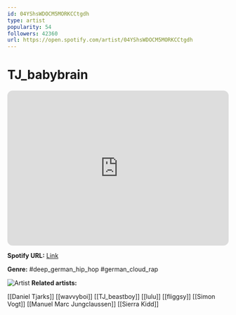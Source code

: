 ```yaml
---
id: 04YShsWDOCM5MORKCCtgdh
type: artist
popularity: 54
followers: 42360
url: https://open.spotify.com/artist/04YShsWDOCM5MORKCCtgdh
---
```

# TJ_babybrain

<iframe style="border-radius:12px" src="https://open.spotify.com/embed/artist/04YShsWDOCM5MORKCCtgdh" width="100%" height="352" frameBorder="0" allowfullscreen="" allow="autoplay; clipboard-write; encrypted-media; fullscreen; picture-in-picture" loading="lazy"></iframe>

**Spotify URL:** [Link](https://open.spotify.com/artist/04YShsWDOCM5MORKCCtgdh)

**Genre:**  #deep_german_hip_hop #german_cloud_rap

![Artist](https://i.scdn.co/image/ab6761610000e5ebb8110a890039af4c2baa69cb)
**Related artists:**

[[Daniel Tjarks]]
[[wavvyboi]]
[[TJ_beastboy]]
[[lulu]]
[[fliggsy]]
[[Simon Vogt]]
[[Manuel Marc Jungclaussen]]
[[Sierra Kidd]]
